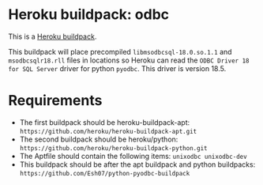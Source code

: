 # Heroku buildpack: odbc

This is a [Heroku buildpack](http://devcenter.heroku.com/articles/buildpacks).

This buildpack will place precompiled `libmsodbcsql-18.0.so.1.1` and `msodbcsqlr18.rll` files in locations so Heroku can read the `ODBC Driver 18 for SQL Server` driver for python `pyodbc`. This driver is version 18.5.

# Requirements

- The first buildpack should be heroku-buildpack-apt:
  `https://github.com/heroku/heroku-buildpack-apt.git`
- The second buildpack should be heroku/python:
  `https://github.com/heroku/heroku-buildpack-python.git`
- The Aptfile should contain the following items:
  `unixodbc unixodbc-dev`
- This buildpack should be after the apt buildpack and python buildpacks:
  `https://github.com/Esh07/python-pyodbc-buildpack`
